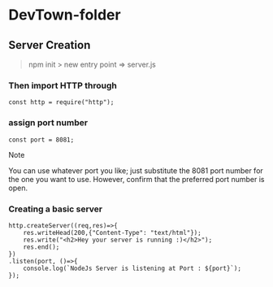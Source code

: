 # DevTown-folder
## Server Creation
> npm init > new entry point => server.js

### Then import HTTP through
```
const http = require("http");
```
### assign port number
```
const port = 8081;
```
> [!NOTE]
> You can use whatever port you like; just substitute the 8081 port number for the one you want to use. However, confirm that the preferred port number is open.
### Creating a basic server
```
http.createServer((req,res)=>{
    res.writeHead(200,{"Content-Type": "text/html"});
    res.write("<h2>Hey your server is running :)</h2>");
    res.end();
})
.listen(port, ()=>{
    console.log(`NodeJs Server is listening at Port : ${port}`);
});
```
